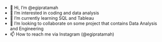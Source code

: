 - 👋 Hi, I’m @egipratamah
- 👀 I’m interested in coding and data analysis
- 🌱 I’m currently learning SQL and Tableau
- 💞️ I’m looking to collaborate on some project that contains Data Analysis and Engineering
- 📫 How to reach me via Instagram (@egipratamah)

<!---
egipratamah/egipratamah is a ✨ special ✨ repository because its `README.md` (this file) appears on your GitHub profile.
You can click the Preview link to take a look at your changes.
--->
